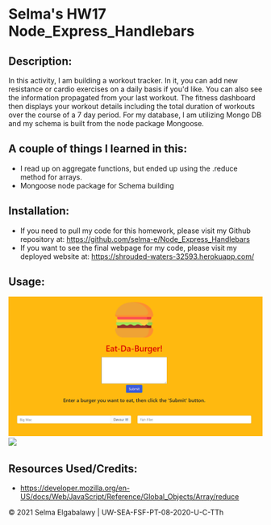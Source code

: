 # Selma's HW17 Node_Express_Handlebars

## Description:

In this activity, I am building a workout tracker. In it, you can add new resistance or cardio exercises on a daily basis if you'd like. You can also see the information propagated from your last workout. The fitness dashboard then displays your workout details including the total duration of workouts over the course of a 7 day period. For my database, I am utilizing Mongo DB and my schema is built from the node package Mongoose.

## A couple of things I learned in this:

- I read up on aggregate functions, but ended up using the .reduce method for arrays.
- Mongoose node package for Schema building

## Installation:

- If you need to pull my code for this homework, please visit my Github repository at: https://github.com/selma-e/Node_Express_Handlebars
- If you want to see the final webpage for my code, please visit my deployed website at: https://shrouded-waters-32593.herokuapp.com/

## Usage:

<img src="./public/Assets/img/screenshot1.png">
<img src="./public/Assets/img/screenshot2.png">

## Resources Used/Credits:

- https://developer.mozilla.org/en-US/docs/Web/JavaScript/Reference/Global_Objects/Array/reduce

© 2021 Selma Elgabalawy | UW-SEA-FSF-PT-08-2020-U-C-TTh

